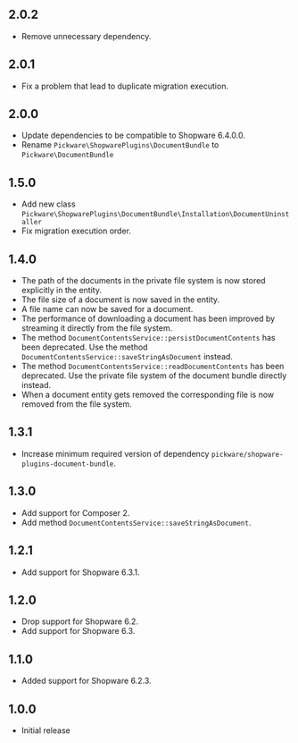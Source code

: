 ## 2.0.2

* Remove unnecessary dependency.


## 2.0.1

* Fix a problem that lead to duplicate migration execution.


## 2.0.0

* Update dependencies to be compatible to Shopware 6.4.0.0.
* Rename `Pickware\ShopwarePlugins\DocumentBundle` to `Pickware\DocumentBundle`


## 1.5.0

* Add new class `Pickware\ShopwarePlugins\DocumentBundle\Installation\DocumentUninstaller`
* Fix migration execution order.


## 1.4.0

* The path of the documents in the private file system is now stored explicitly in the entity.
* The file size of a document is now saved in the entity.
* A file name can now be saved for a document.
* The performance of downloading a document has been improved by streaming it directly from the file system.
* The method `DocumentContentsService::persistDocumentContents` has been deprecated. Use the method `DocumentContentsService::saveStringAsDocument` instead.
* The method `DocumentContentsService::readDocumentContents` has been deprecated. Use the private file system of the document bundle directly instead.
* When a document entity gets removed the corresponding file is now removed from the file system.


## 1.3.1

* Increase minimum required version of dependency `pickware/shopware-plugins-document-bundle`.


## 1.3.0

* Add support for Composer 2.
* Add method `DocumentContentsService::saveStringAsDocument`.


## 1.2.1

* Add support for Shopware 6.3.1.


## 1.2.0

* Drop support for Shopware 6.2.
* Add support for Shopware 6.3.


## 1.1.0

* Added support for Shopware 6.2.3.


## 1.0.0

* Initial release

